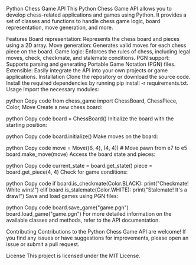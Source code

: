 Python Chess Game API
This Python Chess Game API allows you to develop chess-related applications and games using Python. It provides a set of classes and functions to handle chess game logic, board representation, move generation, and more.

Features
Board representation: Represents the chess board and pieces using a 2D array.
Move generation: Generates valid moves for each chess piece on the board.
Game logic: Enforces the rules of chess, including legal moves, check, checkmate, and stalemate conditions.
PGN support: Supports parsing and generating Portable Game Notation (PGN) files.
Extensible: Easily integrate the API into your own projects or game applications.
Installation
Clone the repository or download the source code.
Install the required dependencies by running pip install -r requirements.txt.
Usage
Import the necessary modules:

python
Copy code
from chess_game import ChessBoard, ChessPiece, Color, Move
Create a new chess board:

python
Copy code
board = ChessBoard()
Initialize the board with the starting position:

python
Copy code
board.initialize()
Make moves on the board:

python
Copy code
move = Move((6, 4), (4, 4))  # Move pawn from e7 to e5
board.make_move(move)
Access the board state and pieces:

python
Copy code
current_state = board.get_state()
piece = board.get_piece(4, 4)
Check for game conditions:

python
Copy code
if board.is_checkmate(Color.BLACK):
    print("Checkmate! White wins!")
elif board.is_stalemate(Color.WHITE):
    print("Stalemate! It's a draw!")
Save and load games using PGN files:

python
Copy code
board.save_game("game.pgn")
board.load_game("game.pgn")
For more detailed information on the available classes and methods, refer to the API documentation.

Contributing
Contributions to the Python Chess Game API are welcome! If you find any issues or have suggestions for improvements, please open an issue or submit a pull request.

License
This project is licensed under the MIT License.